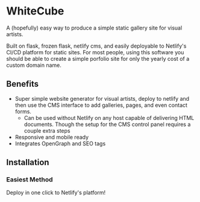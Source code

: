 # WhiteCube

A (hopefully) easy way to produce a simple static gallery site for visual artists.

Built on flask, frozen flask, netlify cms, and easily deployable to Netlify's CI/CD platform for static sites. For most people, using this software you should be able to create a simple porfolio site for only the yearly cost of a custom domain name.

## Benefits
* Super simple website generator for visual artists, deploy to netlify and then use the CMS interface to add galleries, pages, and even contact forms. 
    * Can be used without Netlify on any host capable of delivering HTML documents. Though the setup for the CMS control panel requires a couple extra steps
* Responsive and mobile ready
* Integrates OpenGraph and SEO tags

## Installation

### Easiest Method

Deploy in one click to Netlify's platform!
